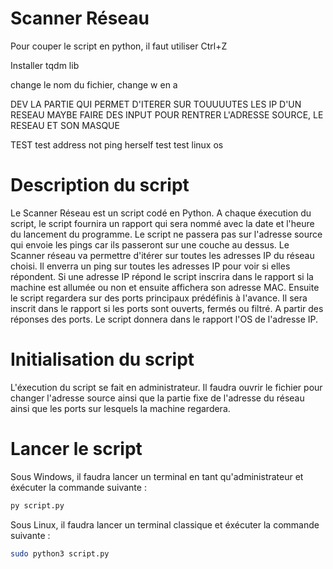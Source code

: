# Scanner Réseau

Pour couper le script en python, il faut utiliser Ctrl+Z

Installer tqdm lib

change le nom du fichier, change w en a

DEV LA PARTIE QUI PERMET D'ITERER SUR TOUUUUTES LES IP D'UN RESEAU
MAYBE FAIRE DES INPUT POUR RENTRER L'ADRESSE SOURCE, LE RESEAU ET SON MASQUE

TEST
test address not ping herself
test test linux os

# Description du script
Le Scanner Réseau est un script codé en Python.
A chaque éxecution du script, le script fournira un rapport qui sera nommé avec la date et l'heure du lancement du programme.
Le script ne passera pas sur l'adresse source qui envoie les pings car ils passeront sur une couche au dessus.
Le Scanner réseau va permettre d'itérer sur toutes les adresses IP du réseau choisi. Il enverra un ping sur toutes les adresses IP pour voir si elles répondent. Si une adresse IP répond le script inscrira dans le rapport si la machine est allumée ou non et ensuite affichera son adresse MAC.
Ensuite le script regardera sur des ports principaux prédéfinis à l'avance. Il sera inscrit dans le rapport si les ports sont ouverts, fermés ou filtré.
A partir des réponses des ports. Le script donnera dans le rapport l'OS de l'adresse IP.

# Initialisation du script
L'éxecution du script se fait en administrateur.
Il faudra ouvrir le fichier pour changer l'adresse source ainsi que la partie fixe de l'adresse du réseau ainsi que les ports sur lesquels la machine regardera.


# Lancer le script
Sous Windows, il faudra lancer un terminal en tant qu'administrateur et éxécuter la commande suivante : 
```bash
py script.py
```

Sous Linux, il faudra lancer un terminal classique et éxécuter la commande suivante : 
```bash
sudo python3 script.py
```



